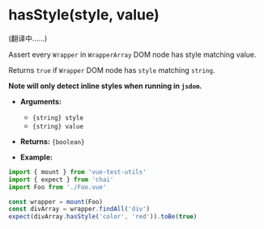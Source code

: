 # hasStyle(style, value)

(翻译中……)

Assert every `Wrapper` in `WrapperArray` DOM node has style matching value.

Returns `true` if `Wrapper` DOM node has `style` matching `string`.

**Note will only detect inline styles when running in `jsdom`.**
- **Arguments:**
  - `{string} style`
  - `{string} value`

- **Returns:** `{boolean}`

- **Example:**

```js
import { mount } from 'vue-test-utils'
import { expect } from 'chai'
import Foo from './Foo.vue'

const wrapper = mount(Foo)
const divArray = wrapper.findAll('div')
expect(divArray.hasStyle('color', 'red')).toBe(true)
```
